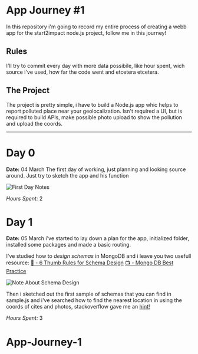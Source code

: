 # App Journey #1

In this repository i'm going to record my entire process of creating a webb app for the start2impact node.js project, follow me in this journey! 

## Rules

I'll try to commit every day with more data possibile, like hour spent, wich source i've used, how far the code went and etcetera etcetera. 

## The Project

The project is pretty simple, i have to build a Node.js app whic helps to report polluted place near your geolocalization. Isn't required a UI, but is required to build APIs, make possible photo upload to show the pollution and upload the coords.

---

# Day 0

**Date:** 04 March
The first day of working, just planning and looking source around. Just try to sketch the app and his function

![First Day Notes](/READMEimg/Agenda_2020-51.jpg)

*Hours Spent:* 2

# Day 1

**Date:** 05 March
i've started to lay down a plan for the app, initialized folder, installed some packages and made a basic routing. 

I've studied how to *design schemas* in MongoDB and i leave you two usefull resource:
[📝 - 6 Thumb Rules for Schema Design](https://www.mongodb.com/blog/post/6-rules-of-thumb-for-mongodb-schema-design-part-1)
[📺 - Mongo DB Best Practice](https://www.youtube.com/watch?v=leNCfU5SYR8&t=2715s)

![Note About Schema Design](/READMEimg/Agenda_2020-52.jpg)


Then i sketched out the first sample of schemas that you can find in sample.js and i've searched how to find the nearest location in using the coords of cites and photos, stackoverflow gave me an [hint!](https://stackoverflow.com/questions/36534879/how-to-find-data-of-nearest-location-from-mongodb-collection-using-mongoose)

*Hours Spent:* 3

# App-Journey-1
